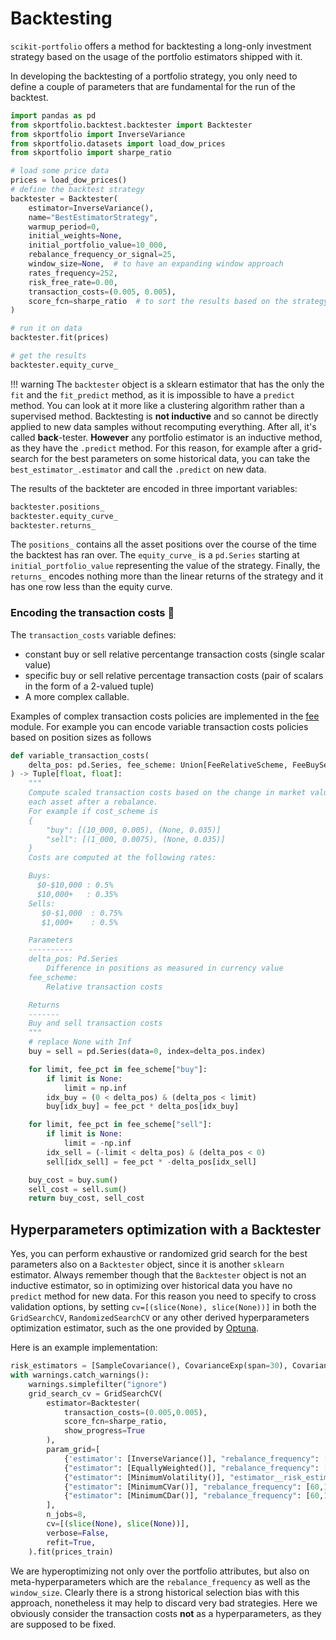 # Backtesting

`scikit-portfolio` offers a method for backtesting a long-only investment strategy based on the usage of the portfolio 
estimators shipped with it.

In developing the backtesting of a portfolio strategy, you only need to define a couple of parameters that are fundamental
for the run of the backtest.

```python
import pandas as pd
from skportfolio.backtest.backtester import Backtester
from skportfolio import InverseVariance
from skportfolio.datasets import load_dow_prices
from skportfolio import sharpe_ratio

# load some price data
prices = load_dow_prices()
# define the backtest strategy
backtester = Backtester(
    estimator=InverseVariance(),
    name="BestEstimatorStrategy",
    warmup_period=0,
    initial_weights=None,
    initial_portfolio_value=10_000,
    rebalance_frequency_or_signal=25,
    window_size=None,  # to have an expanding window approach
    rates_frequency=252,
    risk_free_rate=0.00,
    transaction_costs=(0.005, 0.005),
    score_fcn=sharpe_ratio  # to sort the results based on the strategy Sharpe ratio
)

# run it on data
backtester.fit(prices)

# get the results
backtester.equity_curve_
```

!!! warning
    The `backtester` object is a sklearn estimator that has the only the `fit` and the `fit_predict` method, 
    as it is impossible to have a `predict` method. You can look at it more like a clustering algorithm rather than a 
    supervised method. Backtesting is **not inductive** and so cannot be directly applied to new data samples 
    without recomputing everything. After all, it's called **back**-tester. **However** any portfolio estimator is an
    inductive method, as they have the `.predict` method. For this reason, for example after a grid-search for the best
    parameters on some historical data, you can take the `best_estimator_.estimator` and call the `.predict` on new data.

The results of the backteter are encoded in three important variables:

```python
backtester.positions_
backtester.equity_curve_
backtester.returns_
```

The `positions_` contains all the asset positions over the course of the time the backtest has ran over.
The `equity_curve_` is a `pd.Series` starting at `initial_portfolio_value` representing the value of the strategy.
Finally, the `returns_` encodes nothing more than the linear returns of the strategy and it has one row less than the 
equity curve.

### Encoding the transaction costs 💸
The `transaction_costs` variable defines: 

- constant buy or sell relative percentange transaction costs (single scalar value)
- specific buy or sell relative percentage transaction costs (pair of scalars in the form of a 2-valued tuple)
- A more complex callable.

Examples of complex transaction costs policies are implemented in the [fee](fees.py) module.
For example you can encode variable transaction costs policies based on position sizes as follows

````python
def variable_transaction_costs(
    delta_pos: pd.Series, fee_scheme: Union[FeeRelativeScheme, FeeBuySellRelativeScheme]
) -> Tuple[float, float]:
    """
    Compute scaled transaction costs based on the change in market value of
    each asset after a rebalance.
    For example if cost_scheme is
    {
        "buy": [(10_000, 0.005), (None, 0.035)]
        "sell": [(1_000, 0.0075), (None, 0.035)]
    }
    Costs are computed at the following rates:

    Buys:
      $0-$10,000 : 0.5%
      $10,000+   : 0.35%
    Sells:
       $0-$1,000  : 0.75%
       $1,000+    : 0.5%

    Parameters
    ----------
    delta_pos: Pd.Series
        Difference in positions as measured in currency value
    fee_scheme:
        Relative transaction costs

    Returns
    -------
    Buy and sell transaction costs
    """
    # replace None with Inf
    buy = sell = pd.Series(data=0, index=delta_pos.index)

    for limit, fee_pct in fee_scheme["buy"]:
        if limit is None:
            limit = np.inf
        idx_buy = (0 < delta_pos) & (delta_pos < limit)
        buy[idx_buy] = fee_pct * delta_pos[idx_buy]

    for limit, fee_pct in fee_scheme["sell"]:
        if limit is None:
            limit = -np.inf
        idx_sell = (-limit < delta_pos) & (delta_pos < 0)
        sell[idx_sell] = fee_pct * -delta_pos[idx_sell]

    buy_cost = buy.sum()
    sell_cost = sell.sum()
    return buy_cost, sell_cost
````

## Hyperparameters optimization with a Backtester

Yes, you can perform exhaustive or randomized grid search for the best parameters also on a `Backtester` object, since
it is another `sklearn` estimator. Always remember though that the `Backtester` object is not an inductive estimator, so
in optimizing over historical data you have no `predict` method for new data. For this reason you need to specify to cross
validation options, by setting `cv=[(slice(None), slice(None))]` in both the `GridSearchCV`, `RandomizedSearchCV` or any
other derived hyperparameters optimization estimator, such as the one provided by 
[Optuna](https://optuna.readthedocs.io/en/stable/reference/generated/optuna.integration.OptunaSearchCV.html).

Here is an example implementation:

````python
risk_estimators = [SampleCovariance(), CovarianceExp(span=30), CovarianceGlasso(), CovarianceRMT()]
with warnings.catch_warnings():
    warnings.simplefilter("ignore")
    grid_search_cv = GridSearchCV(
        estimator=Backtester(
            transaction_costs=(0.005,0.005),
            score_fcn=sharpe_ratio,
            show_progress=True
        ),
        param_grid=[
            {'estimator': [InverseVariance()], "rebalance_frequency": [60,120,252,], "window_size": [(60,120),(60,252),(60,504)]},
            {"estimator": [EquallyWeighted()], "rebalance_frequency": [60,120,252,], "window_size": [(60,120),(60,252),(60,504),]},
            {"estimator": [MinimumVolatility()], "estimator__risk_estimator": risk_estimators, "rebalance_frequency": [60,120,252,], "window_size": [(60,120),(60,252),(60,504)]},
            {"estimator": [MinimumCVar()], "rebalance_frequency": [60,120,252,], "window_size": [(60,120),(60,252),(60,504),]},
            {"estimator": [MinimumCDar()], "rebalance_frequency": [60,120,252,], "window_size": [(60,120),(60,252),(60,504),]},
        ],
        n_jobs=8,
        cv=[(slice(None), slice(None))],
        verbose=False,
        refit=True,
    ).fit(prices_train)
````

We are hyperoptimizing not only over the portfolio attributes, but also on meta-hyperparameters which are the 
`rebalance_frequency` as well as the `window_size`.
Clearly there is a strong historical selection bias with this approach, nonetheless it may help to discard very bad strategies.
Here we obviously consider the transaction costs **not** as a hyperparameters, as they are supposed to be fixed.

